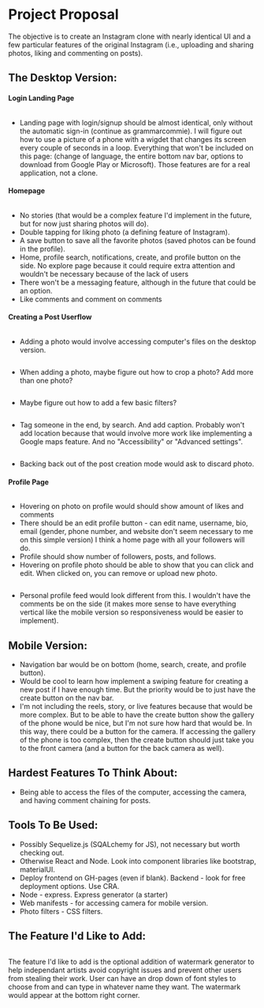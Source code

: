 # Project Proposal  

The objective is to create an Instagram clone with nearly identical UI and a few particular features of the original Instagram (i.e., uploading and sharing photos, liking and commenting on posts). 

## The Desktop Version: 

#### Login Landing Page

<img src='./project-proposal-photos/Screenshot (119).png' alt=''>

* Landing page with login/signup should be almost identical, only without the automatic sign-in (continue as grammarcommie). I will figure out how to use a picture of a phone with a wigdet that changes its screen every couple of seconds in a loop. Everything that won't be included on this page: (change of language, the entire bottom nav bar, options to download from Google Play or Microsoft). Those features are for a real application, not a clone.

#### Homepage 

<img src='./project-proposal-photos/Screenshot (110).png' alt=''>

* No stories (that would be a complex feature I'd implement in the future, but for now just sharing photos will do).
* Double tapping for liking photo (a defining feature of Instagram).
* A save button to save all the favorite photos (saved photos can be found in the profile).
* Home, profile search, notifications, create, and profile button on the side. No explore page because it could require extra attention and wouldn't be necessary because of the lack of users
* There won't be a messaging feature, although in the future that could be an option. 
* Like comments and comment on comments

#### Creating a Post Userflow

<img src='./project-proposal-photos/Screenshot (107).png' alt=''>

* Adding a photo would involve accessing computer's files on the desktop version.

<img src='./project-proposal-photos/Screenshot (114).png' alt=''>

* When adding a photo, maybe figure out how to crop a photo? Add more than one photo?

<img src='./project-proposal-photos/Screenshot (115).png' alt=''>

* Maybe figure out how to add a few basic filters? 

<img src='./project-proposal-photos/Screenshot (116).png' alt=''>

* Tag someone in the end, by search. And add caption. Probably won't add location because that would involve more work like implementing a Google maps feature. And no "Accessibility" or "Advanced settings".

<img src='./project-proposal-photos/Screenshot (117).png' alt=''>

* Backing back out of the post creation mode would ask to discard photo. 

#### Profile Page

<img src='./project-proposal-photos/Screenshot (111).png' alt=''>

* Hovering on photo on profile would should show amount of likes and comments 
* There should be an edit profile button - can edit name, username, bio, email (gender, phone number, and website don't seem necessary to me 
on this simple version) I think a home page with all your followers will do.  
* Profile should show number of followers, posts, and follows. 
* Hovering on profile photo should be able to show that you can click and edit. When clicked on, you can remove or upload new photo. 

<img src='./project-proposal-photos/Screenshot (112).png' alt=''>

* Personal profile feed would look different from this. I wouldn't have the comments be on the side (it makes more sense to have everything vertical like the mobile version so responsiveness would be easier to implement). 

## Mobile Version:  

* Navigation bar would be on bottom (home, search, create, and profile button).
* Would be cool to learn how implement a swiping feature for creating a new post if I have enough time. But the priority would be to just have the create button on the
nav bar. 
* I'm not including the reels, story, or live features because that would be more complex. But to be able to have the create button show the gallery of the phone would be 
nice, but I'm not sure how hard that would be. In this way, there could be a button for the camera. If accessing the gallery of the phone is too complex, then the create button should just take you to the front camera (and a button for the back camera as well). 

## Hardest Features To Think About: 
* Being able to access the files of the computer, accessing the camera, and having comment chaining for posts.

## Tools To Be Used: 

* Possibly Sequelize.js (SQALchemy for JS), not necessary but worth checking out. 
* Otherwise React and Node. Look into component libraries like bootstrap, materialUI. 
* Deploy frontend on GH-pages (even if blank). Backend - look for free deployment options. Use CRA. 
* Node - express. Express generator (a starter) 
* Web manifests - for accessing camera for mobile version.
* Photo filters - CSS filters. 

## The Feature I'd Like to Add: 

<img src='./project-proposal-photos/Screenshot (120).png' alt=''>

The feature I'd like to add is the optional addition of watermark generator to help independant artists avoid copyright issues and prevent other users from stealing their work. User can have an drop down of font styles to choose from and can type in whatever name they want. The watermark would appear at the bottom right corner. 